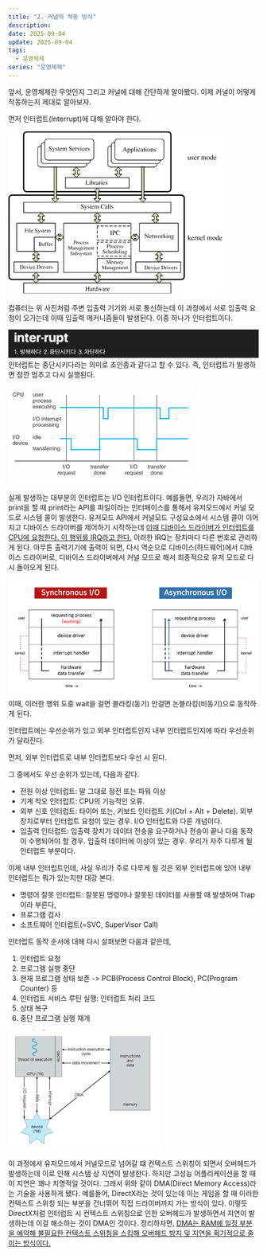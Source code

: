 ```yaml
---
title: "2. 커널의 작동 방식"
description:
date: 2025-09-04
update: 2025-09-04
tags:
  - 운영체제
series: "운영체제"
---
```


앞서, 운영체제란 무엇인지 그리고 커널에 대해 간단하게 알아봤다.
이제 커널이 어떻게 작동하는지 제대로 알아보자.

먼저 인터럽트(Interrupt)에 대해 알아야 한다.

![img_3.png](img_3.png)

컴퓨터는 위 사진처럼 주변 입출력 기기와 서로 통신하는데 
이 과정에서 서로 입출력 요청이 오가는데 이때 입출력 메커니즘들이 발생된다.
이중 하나가 인터럽트이다. 

![](img.png)
인터럽트는 중단시키다라는 의미로 초인종과 같다고 할 수 있다.
즉, 인터럽트가 발생하면 잠깐 멈추고 다시 실행된다.

![](img_1.png)

실제 발생하는 대부분의 인터럽트는 I/O 인터럽트이다.
예를들면, 우리가 자바에서 print을 할 때 print라는 API를 파일이라는 인터페이스를 통해서 유저모드에서 커널 모드로 시스템 콜이 발생한다.
유저모드 API에서 커널모드 구성요소에서 시스템 콜이 이어지고 디바이스 드라이버를 제어하기 시작하는데
[이때 디바이스 드라이버가 인터럽트를 CPU에 요청한다. 이 행위를 IRQ라고 한다.](https://en.wikipedia.org/wiki/Interrupt_request#:~:text=In%20a%20computer,or%20mouse%20movements.)
이러한 IRQ는 장치마다 다른 번호로 관리하게 된다.
아무튼 출력기기에 출력이 되면, 다시 역순으로 디바이스(하드웨어)에서 디바이스 드라이버로,
디바이스 드라이버에서 커널 모드로 해서 최종적으로 유저 모드로 다시 돌아오게 된다.

![](img_4.png)
이때, 이러한 행위 도중 wait을 걸면 블라킹(동기) 안걸면 논블라킹(비동기)으로 동작하게 된다.

인터럽트에는 우선순위가 있고 외부 인터럽트인지 내부 인터럽트인지에 따라 우선순위가 달라진다.

먼저, 외부 인터럽트로 내부 인터럽트보다 우선 시 된다.

그 중에서도 우선 순위가 있는데, 다음과 같다.
- 전원 이상 인터럽트: 말 그대로 정전 또는 파워 이상
- 기계 착오 인터럽트: CPU의 기능적인 오류.
- 외부 신호 인터럽트: 타이머 또는, 키보드 인터럽트 키(Ctrl + Alt + Delete). 외부장치로부터 인터럽트 요청이 있는 경우. I/O 인터럽트와 다른 개념이다.
- 입출력 인터럽트: 입출력 장치가 데이터 전송을 요구하거나 전송이 끝나 다음 동작이 수행되어야 할 경우. 입출력 데이터에 이상이 있는 경우. 우리가 자주 다루게 될 인터럽트 부분이다.

이제 내부 인터럽트인데, 사실 우리가 주로 다루게 될 것은 외부 인터럽트에 있어 내부 인터럽트는 뭐가 있는지만 대강 본다.

- 명령어 잘못 인터럽트: 잘못된 명령어나 잘못된 데이터를 사용할 때 발생하며 Trap이라 부른다,
- 프로그램 검사
- 소프트웨어 인터럽트(=SVC, SuperVisor Call)

인터럽트 동작 순서에 대해 다시 살펴보면 다음과 같은데,

1. 인터럽트 요청
2. 프로그램 실행 중단
3. 현재 프로그램 상태 보존 -> PCB(Process Control Block), PC(Program Counter) 등
4. 인터럽트 서비스 루틴 실행: 인터럽트 처리 코드
5. 상태  복구
6. 중단 프로그램 실행 재개

![](img_2.png)

이 과정에서 유저모드에서 커널모드로 넘어갈 떄 컨텍스트 스위칭이 되면서 오버헤드가 발생하는데 이로 인해 시스템 상 지연이 발생한다.
하지만 고성능 어플리케이션을 할 때 이 지연은 꽤나 치명적일 것이다. 
그래서 위와 같이 DMA(Direct Memory Access)라는 기술을 사용하게 됐다.
예를들어, DirectX라는 것이 있는데 이는 게임을 할 때 이러한 컨텍스트 스위칭 되는 부분을 건너뛰어 직접 드라이버까지 가는 방식이 있다.
이렇듯 DirectX처럼 인터럽트 시 컨텍스트 스위칭으로 인한 오버헤드가 발생하면서 지연이 발생하는데 이걸 해소하는 것이 DMA인 것이다.
정리하자면, [DMA는 RAM에 일정 부분을 예약해 불필요한 컨텍스트 스위칭을 스킵해 오버헤드 방지 및 지연을 획기적으로 줄이는 방식이다.](https://en.wikipedia.org/wiki/Direct_memory_access#:~:text=DMA%20(%20Direct%20Memory%20Access%20)%EB%8A%94%20%ED%8A%B9%EC%A0%95%20%ED%95%98%EB%93%9C%EC%9B%A8%EC%96%B4%20%ED%95%98%EC%9C%84%20%EC%8B%9C%EC%8A%A4%ED%85%9C%EC%9D%B4%20%EC%A4%91%EC%95%99%20%EC%B2%98%EB%A6%AC%20%EC%9E%A5%EC%B9%98%20(CPU)%20%EC%99%80%20%EB%8F%85%EB%A6%BD%EC%A0%81%EC%9C%BC%EB%A1%9C%20%EC%A3%BC%20%EC%8B%9C%EC%8A%A4%ED%85%9C%20%EB%A9%94%EB%AA%A8%EB%A6%AC%20%EC%97%90%20%EC%95%A1%EC%84%B8%EC%8A%A4%ED%95%A0%20%EC%88%98%20%EC%9E%88%EB%8F%84%EB%A1%9D%20%ED%95%98%EB%8A%94%20%EC%BB%B4%ED%93%A8%ED%84%B0%20%EC%8B%9C%EC%8A%A4%ED%85%9C%EC%9D%98%20%EA%B8%B0%EB%8A%A5%EC%9E%85%EB%8B%88%EB%8B%A4%20.)




